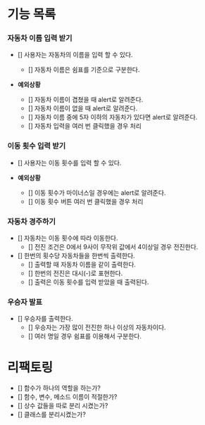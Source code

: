 # 기능 목록

### 자동차 이름 입력 받기

- [] 사용자는 자동차의 이름을 입력 할 수 있다.

  - [] 자동차 이름은 쉼표를 기준으로 구분한다.

- **예외상황**

  - [] 자동차 이름이 겹쳤을 때 alert로 알려준다.
  - [] 자동차 이름이 없을 때 alert로 알려준다.
  - [] 자동차 이름 중에 5자 이하의 자동차가 있다면 alert로 알려준다.
  - [] 자동차 입력을 여러 번 클릭했을 경우 처리

### 이동 횟수 입력 받기

- [] 사용자는 이동 횟수를 입력 할 수 있다.

- **예외상황**

  - [] 이동 횟수가 마이너스일 경우에는 alert로 알려준다.
  - [] 이동 횟수 버튼 여러 번 클릭했을 경우 처리

### 자동차 경주하기

- [] 자동차는 이동 횟수에 따라 이동한다.
  - [] 전진 조건은 0에서 9사이 무작위 값에서 4이상일 경우 전진한다.
- [] 한번의 횟수당 자동차들을 한번씩 출력한다.
  - [] 출력할 때 자동차 이름을 같이 출력한다.
  - [] 한번의 전진은 대시(-)로 표현한다.
  - [] 출력은 이동 횟수를 입력 받았을 때 출력된다.

### 우승자 발표

- [] 우승자를 출력한다.
  - [] 우승자는 가장 많이 전진한 하나 이상의 자동차이다.
  - [] 여러 명일 경우 쉼표를 이용해서 구분한다.

# 리팩토링

- [] 함수가 하나의 역할을 하는가?
- [] 함수, 변수, 메소드 이름이 적절한가?
- [] 상수 값들을 따로 분리 시켰는가?
- [] 클래스를 분리시켰는가?
